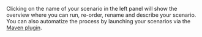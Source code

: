 Clicking on the name of your scenario in the left panel will show the overview where you can run, re-order, rename and describe your scenario. You can also automatize the process by launching your scenarios via the [Maven plugin](https://restlet.com/technical-resources/restlet-client/guide/run-tests/automate-tests/test-reports-maven).
